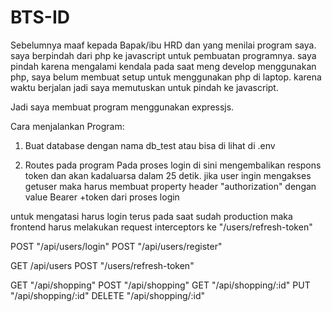 
  # BTS-ID

Sebelumnya maaf kepada Bapak/ibu HRD dan yang menilai program saya. saya berpindah dari php ke javascript untuk
pembuatan programnya. saya pindah karena mengalami kendala pada saat meng develop menggunakan php, saya belum
membuat setup untuk menggunakan php di laptop. karena waktu berjalan jadi saya memutuskan untuk pindah ke
javascript.

Jadi saya membuat program menggunakan expressjs.

Cara menjalankan Program:
1. Buat database dengan nama db_test atau bisa di lihat di .env
  
2. Routes pada program
Pada proses login di sini mengembalikan respons token dan akan kadaluarsa dalam 25 detik.
jika user ingin mengakses getuser maka harus membuat property header "authorization" dengan value Bearer +token dari proses login

untuk mengatasi harus login terus pada saat sudah production maka frontend harus melakukan request interceptors ke "/users/refresh-token"

POST "/api/users/login"
POST "/api/users/register"

GET /api/users
POST "/users/refresh-token"

GET "/api/shopping"
POST "/api/shopping"
GET "/api/shopping/:id"
PUT "/api/shopping/:id"
DELETE "/api/shopping/:id"
